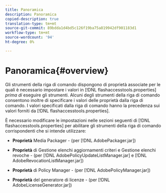 ```yaml
---
title: Panoramica
description: Panoramica
copied-description: true
translation-type: tm+mt
source-git-commit: 89bdda1d4bd5c126f19ba75a819942df901183d1
workflow-type: tm+mt
source-wordcount: '94'
ht-degree: 0%

---
```



# Panoramica{#overview}

Gli strumenti della riga di comando dispongono di proprietà associate per le quali è necessario impostare i valori in [!DNL flashaccesstools.properties] *prima di* eseguire gli strumenti. Alcuni degli strumenti della riga di comando consentono inoltre di specificare i valori delle proprietà dalla riga di comando. I valori specificati dalla riga di comando hanno la precedenza sui valori forniti da [!DNL flashaccesstools.properties].

È necessario modificare le impostazioni nelle sezioni seguenti di [!DNL flashaccesstools.properties] per abilitare gli strumenti della riga di comando corrispondenti che si intende utilizzare:

* **Proprietà**  Media Packager - (per  [!DNL AdobePackager.jar])

* **Proprietà**  di Gestione elenchi aggiornamenti criteri e Gestione elenchi revoche - (per  [!DNL AdobePolicyUpdateListManager.jar] e  [!DNL AdobeRevocationListManager.jar])

* **Proprietà**  di Policy Manager - (per  [!DNL AdobePolicyManager.jar])

* **Proprietà**  del generatore di licenze - (per  [!DNL AdobeLicenseGenerator.jar])

